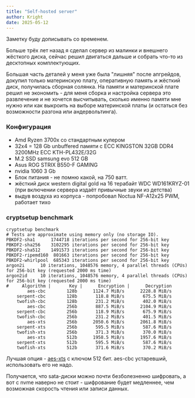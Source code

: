 ```yaml
---
title: "Self-hosted server"
author: Kright
date: 2025-05-12
---
```


Заметку буду дописывать со временем.

Больше трёх лет назад я сделал сервер из малинки и внешнего жёсткого диска, сейчас решил двигаться дальше и собрать что-то из десктопных комплектующих.

Большая часть деталей у меня уже была "лишняя" после апгрейдов, докупил только материнскую плату, оперативную память и жёсткий диск, получилась сборная солянка. На памяти и материнской плате решил не экономить - для меня сборка и настройка сервера это развлечение и не хочется высчитывать, сколько именно памяти мне нужно или как выкроить на выборе материнской платы (и остаться без возможности разгона или андервольтинга).

### Конфигурация

* Amd Ryzen 3700x со стандартным кулером
* 32x4 = 128 Gb unbuffered памяти с ECC KINGSTON 32GB DDR4 3200MHz ECC KTH-PL432E/32G
* M.2 SSD samsung evo 512 GB
* Asus ROG STRIX B550-F GAMING
* nvidia 1060 3 Gb
* Блок питания - не помню какой, на 750 ватт.
* жёсткий диск western digital gold на 16 терабайт WDC WD161KRYZ-01 (при включении сервера издаёт привычные звуки из детства)
* выдув воздуха из корпуса - попробовал Noctua NF-A12x25 PWM, работает тихо

### cryptsetup benchmark

```
cryptsetup benchmark
# Tests are approximate using memory only (no storage IO).
PBKDF2-sha1      1744718 iterations per second for 256-bit key
PBKDF2-sha256    3102295 iterations per second for 256-bit key
PBKDF2-sha512    1491573 iterations per second for 256-bit key
PBKDF2-ripemd160  801663 iterations per second for 256-bit key
PBKDF2-whirlpool  685343 iterations per second for 256-bit key
argon2i      10 iterations, 1048576 memory, 4 parallel threads (CPUs) for 256-bit key (requested 2000 ms time)
argon2id     10 iterations, 1048576 memory, 4 parallel threads (CPUs) for 256-bit key (requested 2000 ms time)
#     Algorithm |       Key |      Encryption |      Decryption
        aes-cbc        128b      1124.7 MiB/s      2228.8 MiB/s
    serpent-cbc        128b       118.8 MiB/s       675.5 MiB/s
    twofish-cbc        128b       231.2 MiB/s       402.0 MiB/s
        aes-cbc        256b       887.5 MiB/s      2104.9 MiB/s
    serpent-cbc        256b       118.9 MiB/s       675.9 MiB/s
    twofish-cbc        256b       231.2 MiB/s       401.5 MiB/s
        aes-xts        256b      2050.6 MiB/s      2061.8 MiB/s
    serpent-xts        256b       595.5 MiB/s       587.6 MiB/s
    twofish-xts        256b       371.3 MiB/s       370.0 MiB/s
        aes-xts        512b      1958.5 MiB/s      1957.6 MiB/s
    serpent-xts        512b       595.5 MiB/s       587.6 MiB/s
    twofish-xts        512b       371.6 MiB/s       370.2 MiB/s
```

Лучшая опция - [aes-xts](https://en.wikipedia.org/wiki/Disk_encryption_theory#XTS) с ключом 512 бит.
aes-cbc устаревший, использовать его не надо.

Получается, что sata-диски можно почти безболезненно шифровать, а вот с nvme наверно не стоит - шифрование будет медленнее, чем возможная скорость чтения или записи данных.



